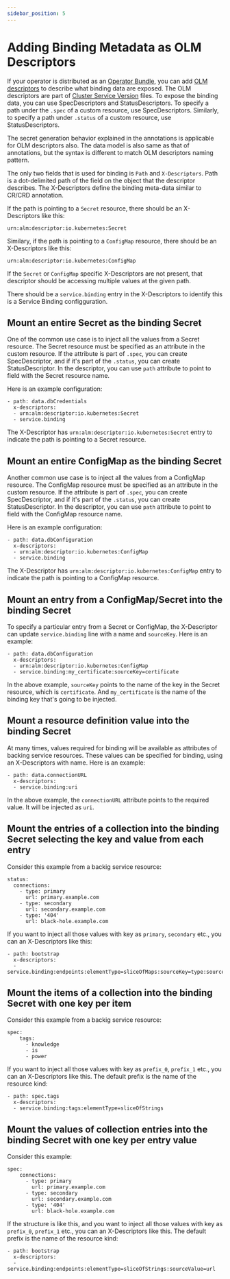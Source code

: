 ```yaml
---
sidebar_position: 5
---
```


# Adding Binding Metadata as OLM Descriptors

If your operator is distributed as an [Operator
Bundle](https://github.com/operator-framework/operator-registry/blob/master/docs/design/operator-bundle.md),
you can add [OLM
descriptors](https://github.com/openshift/console/blob/master/frontend/packages/operator-lifecycle-manager/src/components/descriptors/reference/reference.md)
to describe what binding data are exposed.  The OLM descriptors are part of
[Cluster Service
Version](https://docs.openshift.com/container-platform/4.7/operators/operator_sdk/osdk-generating-csvs.html)
files.  To expose the binding data, you can use SpecDescriptors and
StatusDescriptors.  To specify a path under the `.spec` of a custom resource,
use SpecDescriptors.  Similarly, to specify a path under `.status` of a custom
resource, use StatusDescriptors.

The secret generation behavior explained in the annotations is applicable for
OLM descriptors also.  The data model is also same as that of annotations, but
the syntax is different to match OLM descriptors naming pattern.

The only two fields that is used for binding is `Path` and `X-Descriptors`.
Path is a dot-delimited path of the field on the object that the descriptor
describes. The X-Descriptors define the binding meta-data similar to CR/CRD
annotation.

If the path is pointing to a `Secret` resource, there should be an X-Descriptors like this:

    urn:alm:descriptor:io.kubernetes:Secret

Similary, if the path is pointing to a `ConfigMap` resource, there should be an X-Descriptors like this:

    urn:alm:descriptor:io.kubernetes:ConfigMap

If the `Secret` or `ConfigMap` specific X-Descriptors are not present, that
descriptor should be accessing multiple values at the given path.

There should be a `service.binding` entry in the X-Descriptors to identify this
is a Service Binding configguration.

## Mount an entire Secret as the binding Secret

One of the common use case is to inject all the values from a Secret resource.
The Secret resource must be specified as an attribute in the custom resource.
If the attribute is part of `.spec`, you can create SpecDescriptor, and if it's
part of the `.status`, you can create StatusDescriptor.  In the descriptor, you
can use `path` attribute to point to field with the Secret resource name.

Here is an example configuration:

```
- path: data.dbCredentials
  x-descriptors:
  - urn:alm:descriptor:io.kubernetes:Secret
  - service.binding
```

The X-Descriptor has `urn:alm:descriptor:io.kubernetes:Secret` entry to indicate
the path is pointing to a Secret resource.

## Mount an entire ConfigMap as the binding Secret

Another common use case is to inject all the values from a ConfigMap resource.
The ConfigMap resource must be specified as an attribute in the custom resource.
If the attribute is part of `.spec`, you can create SpecDescriptor, and if it's
part of the `.status`, you can create StatusDescriptor.  In the descriptor, you
can use `path` attribute to point to field with the ConfigMap resource name.

Here is an example configuration:

```
- path: data.dbConfiguration
  x-descriptors:
  - urn:alm:descriptor:io.kubernetes:ConfigMap
  - service.binding
```

The X-Descriptor has `urn:alm:descriptor:io.kubernetes:ConfigMap` entry to
indicate the path is pointing to a ConfigMap resource.

## Mount an entry from a ConfigMap/Secret into the binding Secret

To specify a particular entry from a Secret or ConfigMap, the X-Descriptor can
update `service.binding` line with a name and `sourceKey`.  Here is an example:

```
- path: data.dbConfiguration
  x-descriptors:
  - urn:alm:descriptor:io.kubernetes:ConfigMap
  - service.binding:my_certificate:sourceKey=certificate
```

In the above example, `sourceKey` points to the name of the key in the Secret
resource, which is `certificate`.  And `my_certificate` is the name of the
binding key that's going to be injected.

## Mount a resource definition value into the binding Secret

At many times, values required for binding will be available as attributes of
backing service resources.  These values can be specified for binding, using an
X-Descriptors with name.  Here is an example:

```
- path: data.connectionURL
  x-descriptors:
  - service.binding:uri
```

In the above example, the `connectionURL` attribute points to the required
value.  It will be injected as `uri`.

## Mount the entries of a collection into the binding Secret selecting the key and value from each entry

Consider this example from a backig service resource:

```
status:
  connections:
    - type: primary
      url: primary.example.com
    - type: secondary
      url: secondary.example.com
    - type: '404'
      url: black-hole.example.com
```

If you want to inject all those values with key as `primary`, `secondary` etc.,
you can an X-Descriptors like this:

```
- path: bootstrap
  x-descriptors:
  - service.binding:endpoints:elementType=sliceOfMaps:sourceKey=type:sourceValue=url
```


## Mount the items of a collection into the binding Secret with one key per item


Consider this example from a backig service resource:

```
spec:
    tags:
      - knowledge
      - is
      - power
```

If you want to inject all those values with key as `prefix_0`, `prefix_1` etc.,
you can an X-Descriptors like this.  The default prefix is the name of the
resource kind:

```
- path: spec.tags
  x-descriptors:
  - service.binding:tags:elementType=sliceOfStrings
```

## Mount the values of collection entries into the binding Secret with one key per entry value

Consider this example:

```
spec:
    connections:
      - type: primary
        url: primary.example.com
      - type: secondary
        url: secondary.example.com
      - type: '404'
        url: black-hole.example.com
```

If the structure is like this, and you want to inject all those values with key
as `prefix_0`, `prefix_1` etc., you can an X-Descriptors like this.  The default
prefix is the name of the resource kind:

```
- path: bootstrap
  x-descriptors:
  - service.binding:endpoints:elementType=sliceOfStrings:sourceValue=url
```

